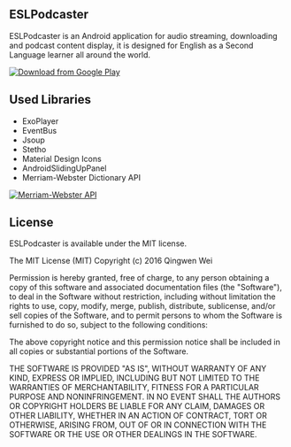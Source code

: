 ## ESLPodcaster
ESLPodcaster is an Android application for audio streaming, downloading and podcast content display, it is designed for English as a Second Language learner all around the world.

[![Download from Google Play](http://www.android.com/images/brand/android_app_on_play_large.png "Download from Google Play")](https://play.google.com/store/apps/details?id=com.qingwenwei.eslpodcaster)

## Used Libraries
+ ExoPlayer
+ EventBus
+ Jsoup
+ Stetho
+ Material Design Icons
+ AndroidSlidingUpPanel
+ Merriam-Webster Dictionary API 

[![Merriam-Webster API](http://www.dictionaryapi.com/images/info/branding-guidelines/mw-logo-light-background-100x100.png "Merriam-Webster API")](http://www.dictionaryapi.com/)


## License
ESLPodcaster is available under the MIT license.

The MIT License (MIT)
Copyright (c) 2016 Qingwen Wei

Permission is hereby granted, free of charge, to any person obtaining a copy of this software and associated documentation files (the "Software"), to deal in the Software without restriction, including without limitation the rights to use, copy, modify, merge, publish, distribute, sublicense, and/or sell copies of the Software, and to permit persons to whom the Software is furnished to do so, subject to the following conditions:

The above copyright notice and this permission notice shall be included in all copies or substantial portions of the Software.

THE SOFTWARE IS PROVIDED "AS IS", WITHOUT WARRANTY OF ANY KIND, EXPRESS OR IMPLIED, INCLUDING BUT NOT LIMITED TO THE WARRANTIES OF MERCHANTABILITY, FITNESS FOR A PARTICULAR PURPOSE AND NONINFRINGEMENT. IN NO EVENT SHALL THE AUTHORS OR COPYRIGHT HOLDERS BE LIABLE FOR ANY CLAIM, DAMAGES OR OTHER LIABILITY, WHETHER IN AN ACTION OF CONTRACT, TORT OR OTHERWISE, ARISING FROM, OUT OF OR IN CONNECTION WITH THE SOFTWARE OR THE USE OR OTHER DEALINGS IN THE SOFTWARE.
